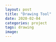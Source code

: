 ```yaml
---
layout: post
title: "Drawing Tool"
date: 2020-02-04
categories: project
tags: drawing
image: 
---
```


<!-- this post links to a javascript file, or could even be coded within the md text -->

<script src=>